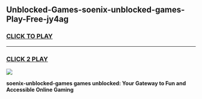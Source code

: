 
## Unblocked-Games-soenix-unblocked-games-Play-Free-jy4ag
<h3>
<a href="https://premium76.site?title=soenix-unblocked-games&ref=21A">CLICK TO PLAY</a></h3>
<hr>

<h3>
<a href="https://premium76.site?title=soenix-unblocked-games&ref=21A">CLICK 2 PLAY</a>
  
</h3>

<a href="https://premium76.site?title=soenix-unblocked-games&ref=21A"><img src="https://clearcache.store/games.png"></a>


**soenix-unblocked-games games unblocked: Your Gateway to Fun and Accessible Online Gaming**
